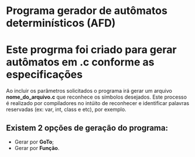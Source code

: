 Programa gerador de autômatos determinísticos (AFD)
===================================================

# Este progrma foi criado para gerar autômatos em .c conforme as especificações

Ao incluir os parâmetros solicitados o programa irá gerar um arquivo **nome_do_arquivo.c** que reconhece os símbolos desejados. Este processo é realizado por compiladores no intúito de reconhecer e identificar palavras reservadas (ex: var, int, class e etc), por exemplo.

## Existem 2 opções de geração do programa:

* Gerar por **GoTo**;
* Gerar por **Função**.

